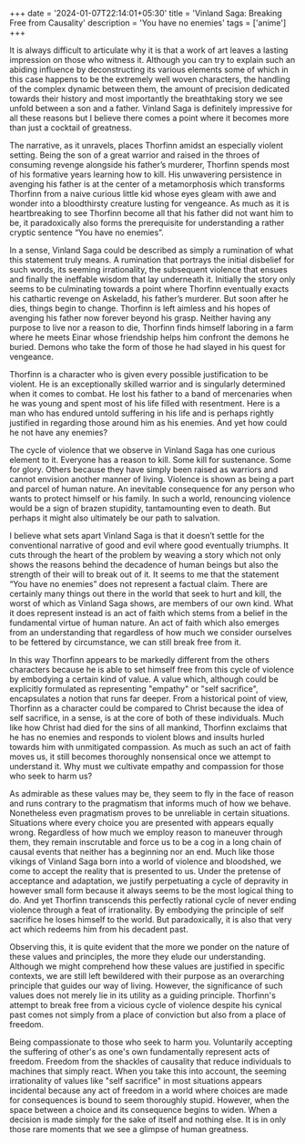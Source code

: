 +++
date = '2024-01-07T22:14:01+05:30'
title = 'Vinland Saga: Breaking Free from Causality'
description = 'You have no enemies'
tags = ['anime']
+++

It is always difficult to articulate why it is that a work of art leaves a lasting impression on those who witness it. Although you can try to explain such an abiding influence by deconstructing its various elements some of which in this case happens to be the extremely well woven characters, the handling of the complex dynamic between them, the amount of precision dedicated towards their history and most importantly the breathtaking story we see unfold between a son and a father. Vinland Saga is definitely impressive for all these reasons but I believe there comes a point where it becomes more than just a cocktail of greatness.

The narrative, as it unravels, places Thorfinn amidst an especially violent setting. Being the son of a great warrior and raised in the throes of consuming revenge alongside his father’s murderer, Thorfinn spends most of his formative years learning how to kill. His unwavering persistence in avenging his father is at the center of a metamorphosis which transforms Thorfinn from a naive curious little kid whose eyes gleam with awe and wonder into a bloodthirsty creature lusting for vengeance. As much as it is heartbreaking to see Thorfinn become all that his father did not want him to be, it paradoxically also forms the prerequisite for understanding a rather cryptic sentence “You have no enemies”.

In a sense, Vinland Saga could be described as simply a rumination of what this statement truly means. A rumination that portrays the initial disbelief for such words, its seeming irrationality, the subsequent violence that ensues and finally the ineffable wisdom that lay underneath it. Initially the story only seems to be culminating towards a point where Thorfinn eventually exacts his cathartic revenge on Askeladd, his father’s murderer. But soon after he dies, things begin to change. Thorfinn is left aimless and his hopes of avenging his father now forever beyond his grasp. Neither having any purpose to live nor a reason to die, Thorfinn finds himself laboring in a farm where he meets Einar whose friendship helps him confront the demons he buried. Demons who take the form of those he had slayed in his quest for vengeance.

Thorfinn is a character who is given every possible justification to be violent. He is an exceptionally skilled warrior and is singularly determined when it comes to combat. He lost his father to a band of mercenaries when he was young and spent most of his life filled with resentment. Here is a man who has endured untold suffering in his life and is perhaps rightly justified in regarding those around him as his enemies. And yet how could he not have any enemies?

The cycle of violence that we observe in Vinland Saga has one curious element to it. Everyone has a reason to kill. Some kill for sustenance. Some for glory. Others because they have simply been raised as warriors and cannot envision another manner of living. Violence is shown as being a part and parcel of human nature. An inevitable consequence for any person who wants to protect himself or his family. In such a world, renouncing violence would be a sign of brazen stupidity, tantamounting even to death. But perhaps it might also ultimately be our path to salvation.

I believe what sets apart Vinland Saga is that it doesn’t settle for the conventional narrative of good and evil where good eventually triumphs. It cuts through the heart of the problem by weaving a story which not only shows the reasons behind the decadence of human beings but also the strength of their will to break out of it. It seems to me that the statement “You have no enemies” does not represent a factual claim. There are certainly many things out there in the world that seek to hurt and kill, the worst of which as Vinland Saga shows, are members of our own kind. What it does represent instead is an act of faith which stems from a belief in the fundamental virtue of human nature. An act of faith which also emerges from an understanding that regardless of how much we consider ourselves to be fettered by circumstance, we can still break free from it. 

In this way Thorfinn appears to be markedly different from the others characters because he is able to set himself free from this cycle of violence by embodying a certain kind of value. A value which, although could be explicitly formulated as representing "empathy" or "self sacrifice", encapsulates a notion that runs far deeper. From a historical point of view, Thorfinn as a character could be compared to Christ because the idea of self sacrifice, in a sense, is at the core of both of these individuals. Much like how Christ had died for the sins of all mankind, Thorfinn exclaims that he has no enemies and responds to violent blows and insults hurled towards him with unmitigated compassion. As much as such an act of faith moves us, it still becomes thoroughly nonsensical once we attempt to understand it. Why must we cultivate empathy and compassion for those who seek to harm us? 

As admirable as these values may be, they seem to fly in the face of reason and runs contrary to the pragmatism that informs much of how we behave. Nonetheless even pragmatism proves to be unreliable in certain situations. Situations where every choice you are presented with appears equally wrong. Regardless of how much we employ reason to maneuver through them, they remain inscrutable and force us to be a cog in a long chain of causal events that neither has a beginning nor an end. Much like those vikings of Vinland Saga born into a world of violence and bloodshed, we come to accept the reality that is presented to us. Under the pretense of acceptance and adaptation, we justify perpetuating a cycle of depravity in however small form because it always seems to be the most logical thing to do. And yet Thorfinn transcends this perfectly rational cycle of never ending violence through a feat of irrationality. By embodying the principle of self sacrifice he loses himself to the world. But paradoxically, it is also that very act which redeems him from his decadent past.

Observing this, it is quite evident that the more we ponder on the nature of these values and principles, the more they elude our understanding. Although we might comprehend how these values are justified in specific contexts, we are still left bewildered with their purpose as an overarching principle that guides our way of living. However, the significance of such values does not merely lie in its utility as a guiding principle. Thorfinn's attempt to break free from a vicious cycle of violence despite his cynical past comes not simply from a place of conviction but also from a place of freedom. 

Being compassionate to those who seek to harm you. Voluntarily accepting the suffering of other's as one's own fundamentally represent acts of freedom. Freedom from the shackles of causality that reduce individuals to machines that simply react. When you take this into account, the seeming irrationality of values like "self sacrifice" in most situations appears incidental because any act of freedom in a world where choices are made for consequences is bound to seem thoroughly stupid. However, when the space between a choice and its consequence begins to widen. When a decision is made simply for the sake of itself and nothing else. It is in only those rare moments that we see a glimpse of human greatness.

